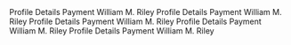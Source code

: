 <stellar-tabs size="tiny" block>
  <stellar-tab>
    <stellar-asset name="person"></stellar-asset>
    Profile
  </stellar-tab>
  <stellar-tab open>Details</stellar-tab>
  <stellar-tab>Payment</stellar-tab>
  <stellar-tab>
    <stellar-avatar size="tiny" shape="circle" notooltip name="William M. Riley"></stellar-avatar>
    William M. Riley
  </stellar-tab>
</stellar-tabs>

<stellar-tabs size="small" block>
  <stellar-tab>
    <stellar-asset name="person"></stellar-asset>
    Profile
  </stellar-tab>
  <stellar-tab open>Details</stellar-tab>
  <stellar-tab>Payment</stellar-tab>
  <stellar-tab>
    <stellar-avatar size="tiny" shape="circle" notooltip name="William M. Riley"></stellar-avatar>
    William M. Riley
  </stellar-tab>
</stellar-tabs>

<stellar-tabs block>
  <stellar-tab>
    <stellar-asset name="person"></stellar-asset>
    Profile
  </stellar-tab>
  <stellar-tab open>Details</stellar-tab>
  <stellar-tab>Payment</stellar-tab>
  <stellar-tab>
    <stellar-avatar size="tiny" shape="circle" notooltip name="William M. Riley"></stellar-avatar>
    William M. Riley
  </stellar-tab>
</stellar-tabs>

<stellar-tabs size="medium" block>
  <stellar-tab>
    <stellar-asset name="person"></stellar-asset>
    Profile
  </stellar-tab>
  <stellar-tab open>Details</stellar-tab>
  <stellar-tab>Payment</stellar-tab>
  <stellar-tab>
    <stellar-avatar size="tiny" shape="circle" notooltip name="William M. Riley"></stellar-avatar>
    William M. Riley
  </stellar-tab>
</stellar-tabs>

<stellar-tabs size="large" block>
  <stellar-tab>
    <stellar-asset name="person"></stellar-asset>
    Profile
  </stellar-tab>
  <stellar-tab open>Details</stellar-tab>
  <stellar-tab>Payment</stellar-tab>
  <stellar-tab>
    <stellar-avatar size="tiny" shape="circle" notooltip name="William M. Riley"></stellar-avatar>
    William M. Riley
  </stellar-tab>
</stellar-tabs>
